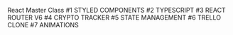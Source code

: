 React Master Class
#1 STYLED COMPONENTS
#2 TYPESCRIPT
#3 REACT ROUTER V6
#4 CRYPTO TRACKER
#5 STATE MANAGEMENT
#6 TRELLO CLONE
#7 ANIMATIONS
